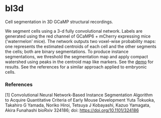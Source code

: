 # bl3d
Cell segmentation in 3D GCaMP structural recordings.

We segment cells using a 3-d fully convolutional network. Labels are generated using the red channel of GCaMP6 + mCherry expressing mice ('watermelon' mice). The network outputs two voxel-wise probability maps: one represents the estimated centroids of each cell and the other segments the cells; both are binary segmentations. To produce instance segmentations, we threshold the segmentation map and apply compact watershed using peaks in the centroid map like markers. See the [demo](Demo.ipynb) for results. See the references for a similar approach applied to embryonic cells.

### References
[1]  Convolutional Neural Network-Based Instance Segmentation Algorithm to Acquire Quantitative Criteria of Early Mouse Development
Yuta Tokuoka, Takahiro G Yamada, Noriko Hiroi, Tetsuya J Kobayashi, Kazuo Yamagata, Akira Funahashi
bioRxiv 324186; doi: https://doi.org/10.1101/324186 